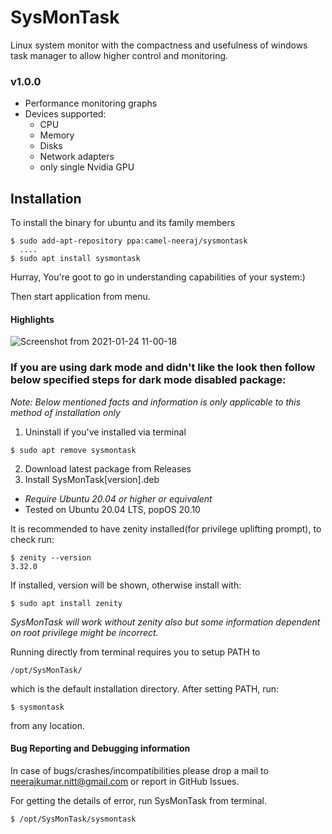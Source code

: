 # SysMonTask
Linux system monitor with the compactness and usefulness of windows task manager to allow higher control and monitoring.

### v1.0.0 
- Performance monitoring graphs
- Devices supported:
  * CPU
  * Memory
  * Disks
  * Network adapters
  * only single Nvidia GPU

## Installation
To install the binary for ubuntu and its family members
```
$ sudo add-apt-repository ppa:camel-neeraj/sysmontask
  ....
$ sudo apt install sysmontask
```
Hurray, You're goot to go in understanding capabilities of your system:)

Then start application from menu.

#### Highlights
![Screenshot from 2021-01-24 11-00-18](https://user-images.githubusercontent.com/48773008/105622210-7ab6a580-5e35-11eb-9a43-8f09c0efbdb2.png)


### If you are using dark mode and didn't like the look then follow below specified steps for dark mode disabled package:
*Note: Below mentioned facts and information is only applicable to this method of installation only*
  1. Uninstall if you've installed via terminal
  ```
  $ sudo apt remove sysmontask
  ```
  2. Download latest package from Releases
  3. Install SysMonTask[version].deb
 
- *Require Ubuntu 20.04 or higher or equivalent*
- Tested on Ubuntu 20.04 LTS, popOS 20.10 

It is recommended to have zenity installed(for privilege uplifting prompt), to check run:
```
$ zenity --version
3.32.0
```
If installed, version will be shown, otherwise install with:
```
$ sudo apt install zenity
```
*SysMonTask will work without zenity also but some information dependent on root privilege might be incorrect.*

Running directly from terminal requires you to setup PATH to 
```
/opt/SysMonTask/
```
which is the default installation directory.
After setting PATH, run:
```
$ sysmontask
```
from any location.

#### Bug Reporting and Debugging information
In case of bugs/crashes/incompatibilities please drop a mail to
[neerajkumar.nitt@gmail.com](url) or report in GitHub Issues.

For getting the details of error, run SysMonTask from terminal.
```
$ /opt/SysMonTask/sysmontask
```


